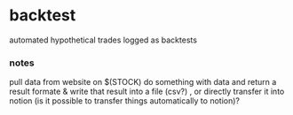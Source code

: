 # backtest
automated hypothetical trades logged as backtests


### notes
pull data from website on $(STOCK)
do something with data and return a result
formate & write that result into a file (csv?)
, or directly transfer it into notion 
(is it possible to transfer things automatically to notion)?